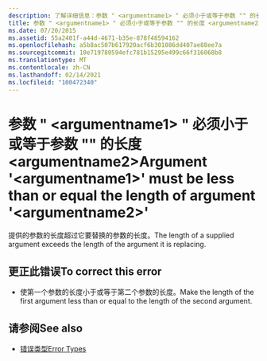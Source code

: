```yaml
---
description: 了解详细信息：参数 " <argumentname1> " 必须小于或等于参数 "" 的长度 <argumentname2>
title: 参数 " <argumentname1> " 必须小于或等于参数 "" 的长度 <argumentname2>
ms.date: 07/20/2015
ms.assetid: 55a2401f-a44d-4671-b35e-878f48594162
ms.openlocfilehash: a5b8ac507b617920acf6b301086dd407ae88ee7a
ms.sourcegitcommit: 10e719780594efc781b15295e499c66f316068b8
ms.translationtype: MT
ms.contentlocale: zh-CN
ms.lasthandoff: 02/14/2021
ms.locfileid: "100472340"
---
```

# <a name="argument-argumentname1-must-be-less-than-or-equal-the-length-of-argument-argumentname2"></a><span data-ttu-id="2876d-103">参数 " \<argumentname1> " 必须小于或等于参数 "" 的长度 \<argumentname2></span><span class="sxs-lookup"><span data-stu-id="2876d-103">Argument '\<argumentname1>' must be less than or equal the length of argument '\<argumentname2>'</span></span>

<span data-ttu-id="2876d-104">提供的参数的长度超过它要替换的参数的长度。</span><span class="sxs-lookup"><span data-stu-id="2876d-104">The length of a supplied argument exceeds the length of the argument it is replacing.</span></span>  
  
## <a name="to-correct-this-error"></a><span data-ttu-id="2876d-105">更正此错误</span><span class="sxs-lookup"><span data-stu-id="2876d-105">To correct this error</span></span>  
  
- <span data-ttu-id="2876d-106">使第一个参数的长度小于或等于第二个参数的长度。</span><span class="sxs-lookup"><span data-stu-id="2876d-106">Make the length of the first argument less than or equal to the length of the second argument.</span></span>  
  
## <a name="see-also"></a><span data-ttu-id="2876d-107">请参阅</span><span class="sxs-lookup"><span data-stu-id="2876d-107">See also</span></span>

- [<span data-ttu-id="2876d-108">错误类型</span><span class="sxs-lookup"><span data-stu-id="2876d-108">Error Types</span></span>](../programming-guide/language-features/error-types.md)
